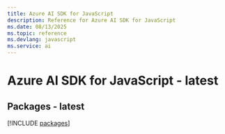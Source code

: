 ```yaml
---
title: Azure AI SDK for JavaScript
description: Reference for Azure AI SDK for JavaScript
ms.date: 08/13/2025
ms.topic: reference
ms.devlang: javascript
ms.service: ai
---
```

# Azure AI SDK for JavaScript - latest
## Packages - latest
[!INCLUDE [packages](ai-index.md)]